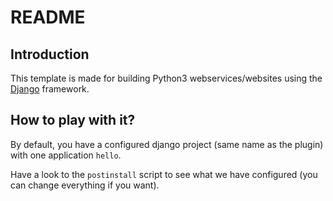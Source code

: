 # README

## Introduction

This template is made for building Python3 webservices/websites using
the [Django](https://www.djangoproject.com/) framework.

## How to play with it?

By default, you have a configured django project (same name as the plugin)
with one application `hello`.

Have a look to the `postinstall` script to see what we have configured (you can
change everything if you want).
